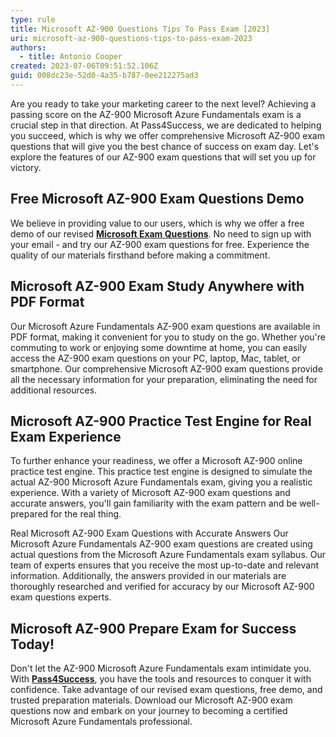 ```yaml
---
type: rule
title: Microsoft AZ-900 Questions Tips To Pass Exam [2023]
uri: microsoft-az-900-questions-tips-to-pass-exam-2023
authors:
  - title: Antonio Cooper
created: 2023-07-06T09:51:52.106Z
guid: 008dc23e-52d0-4a35-b787-0ee212275ad3
---
```

<!--StartFragment-->

Are you ready to take your marketing career to the next level? Achieving a passing score on the AZ-900 Microsoft Azure Fundamentals exam is a crucial step in that direction. At Pass4Success, we are dedicated to helping you succeed, which is why we offer comprehensive Microsoft AZ-900 exam questions that will give you the best chance of success on exam day. Let's explore the features of our AZ-900 exam questions that will set you up for victory.

## **Free Microsoft AZ-900 Exam Questions Demo**

We believe in providing value to our users, which is why we offer a free demo of our revised **[Microsoft Exam Questions](https://www.pass4success.com/microsoft/)**. No need to sign up with your email -  and try our AZ-900 exam questions for free. Experience the quality of our materials firsthand before making a commitment.

## **Microsoft AZ-900 Exam Study Anywhere with PDF Format**

Our Microsoft Azure Fundamentals AZ-900 exam questions are available in PDF format, making it convenient for you to study on the go. Whether you're commuting to work or enjoying some downtime at home, you can easily access the AZ-900 exam questions on your PC, laptop, Mac, tablet, or smartphone. Our comprehensive Microsoft AZ-900 exam questions provide all the necessary information for your preparation, eliminating the need for additional resources.

## **Microsoft AZ-900 Practice Test Engine for Real Exam Experience**

To further enhance your readiness, we offer a Microsoft AZ-900 online practice test engine. This practice test engine is designed to simulate the actual AZ-900 Microsoft Azure Fundamentals exam, giving you a realistic experience. With a variety of Microsoft AZ-900 exam questions and accurate answers, you'll gain familiarity with the exam pattern and be well-prepared for the real thing.

Real Microsoft AZ-900 Exam Questions with Accurate Answers Our Microsoft Azure Fundamentals AZ-900 exam questions are created using actual questions from the Microsoft Azure Fundamentals exam syllabus. Our team of experts ensures that you receive the most up-to-date and relevant information. Additionally, the answers provided in our materials are thoroughly researched and verified for accuracy by our Microsoft AZ-900 exam questions experts.

## **Microsoft AZ-900 Prepare Exam for Success Today!**

Don't let the AZ-900 Microsoft Azure Fundamentals exam intimidate you. With **[Pass4Success](https://www.pass4success.com/)**, you have the tools and resources to conquer it with confidence. Take advantage of our revised exam questions, free demo, and trusted preparation materials. Download our Microsoft AZ-900 exam questions now and embark on your journey to becoming a certified Microsoft Azure Fundamentals professional.

<!--EndFragment-->